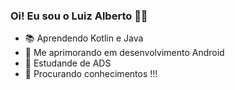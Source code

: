 ### Oi! Eu sou o Luiz Alberto 👋😄

- 📚 Aprendendo Kotlin e Java 
- 🌱 Me aprimorando em desenvolvimento Android
- 🏫 Estudande de ADS
- 🤔 Procurando conhecimentos !!!
